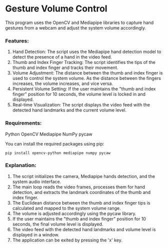# Gesture Volume Control

This program uses the OpenCV and Mediapipe libraries to capture hand gestures from a webcam and adjust the system volume accordingly.

### Features:
1. Hand Detection: The script uses the Mediapipe hand detection model to detect the presence of a hand in the video feed.
2. Thumb and Index Finger Tracking: The script identifies the tips of the thumb and index finger and tracks their movement.
3. Volume Adjustment: The distance between the thumb and index finger is used to control the system volume. As the distance between the fingers increases, the volume increases, and vice versa.
4. Persistent Volume Setting: If the user maintains the "thumb and index finger" position for 10 seconds, the volume level is locked in and displayed.
5. Real-time Visualization: The script displays the video feed with the detected hand landmarks and the current volume level.

### Requirements:
Python
OpenCV
Mediapipe
NumPy
pycaw

You can install the required packages using pip:

```
pip install opencv-python mediapipe numpy pycaw
```

### Explanation:
1. The script initializes the camera, Mediapipe hands detection, and the system audio interface.
2. The main loop reads the video frames, processes them for hand detection, and extracts the landmark coordinates of the thumb and index finger.
3. The Euclidean distance between the thumb and index finger tips is calculated and mapped to the system volume range.
4. The volume is adjusted accordingly using the pycaw library.
5. If the user maintains the "thumb and index finger" position for 10 seconds, the final volume level is displayed.
6. The video feed with the detected hand landmarks and volume level is displayed in a window.
7. The application can be exited by pressing the 'x' key.
